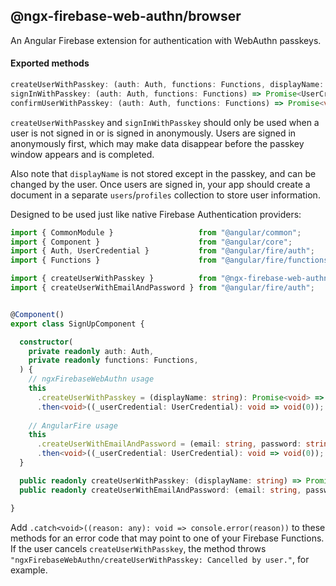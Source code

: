 ## @ngx-firebase-web-authn/browser
An Angular Firebase extension for authentication with WebAuthn passkeys.

#### Exported methods
```ts
createUserWithPasskey: (auth: Auth, functions: Functions, displayName: string) => Promise<UserCredential>;
signInWithPasskey: (auth: Auth, functions: Functions) => Promise<UserCredential>;
confirmUserWithPasskey: (auth: Auth, functions: Functions) => Promise<void>;
```
`createUserWithPasskey` and `signInWithPasskey` should only be used when a user is not signed in or is signed in anonymously. Users are signed in anonymously first, which may make data disappear before the passkey window appears and is completed.

Also note that `displayName` is not stored except in the passkey, and can be changed by the user. Once users are signed in, your app should create a document in a separate `users`/`profiles` collection to store user information.

Designed to be used just like native Firebase Authentication providers:
```ts
import { CommonModule }                   from "@angular/common";
import { Component }                      from "@angular/core";
import { Auth, UserCredential }           from "@angular/fire/auth";
import { Functions }                      from "@angular/fire/functions";

import { createUserWithPasskey }          from "@ngx-firebase-web-authn/browser";
import { createUserWithEmailAndPassword } from "@angular/fire/auth";


@Component()
export class SignUpComponent {

  constructor(
    private readonly auth: Auth,
    private readonly functions: Functions,
  ) {
    // ngxFirebaseWebAuthn usage
    this
      .createUserWithPasskey = (displayName: string): Promise<void> => createUserWithPasskey(auth, functions, displayName)
      .then<void>((_userCredential: UserCredential): void => void(0));
    
    // AngularFire usage
    this
      .createUserWithEmailAndPassword = (email: string, password: string): Promise<void> => createUserWithEmailAndPassword(auth, email, password)
      .then<void>((_userCredential: UserCredential): void => void(0));
  }

  public readonly createUserWithPasskey: (displayName: string) => Promise<void>;
  public readonly createUserWithEmailAndPassword: (email: string, password: string) => Promise<void>;

}
```
Add `.catch<void>((reason: any): void => console.error(reason))` to these methods for an error code that may point to one of your Firebase Functions. If the user cancels `createUserWithPasskey`, the method throws `"ngxFirebaseWebAuthn/createUserWithPasskey: Cancelled by user."`, for example.

